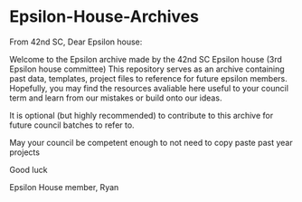 # Epsilon-House-Archives
From 42nd SC,
Dear Epsilon house: 

Welcome to the Epsilon archive made by the 42nd SC Epsilon house (3rd Epsilon house committee)
This repository serves as an archive containing past data, templates, project files to reference for future epsilon members.
Hopefully, you may find the resources avaliable here useful to your council term and learn from our mistakes or build onto our ideas.

It is optional (but highly recommended) to contribute to this archive for future council batches to refer to.

May your council be competent enough to not need to copy paste past year projects

Good luck 

Epsilon House member,
Ryan
